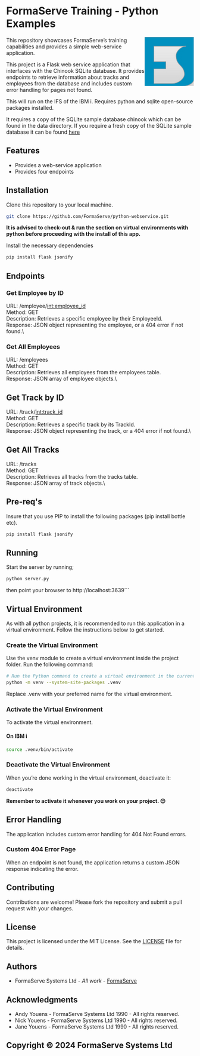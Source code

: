 # FormaServe Training - Python Examples

<img src="/static/images/Logo.png" align="right">

This repository showcases FormaServe’s training capabilities and provides a simple web-service application.

This project is a Flask web service application that interfaces with the Chinook SQLite database. It provides endpoints to retrieve information about tracks and employees from the database and includes custom error handling for pages not found.

This will run on the IFS of the IBM i.  Requires python and sqlite open-source packages installed.

It requires a copy of the SQLite sample database chinook which can be found in the data directory.  If you require a fresh copy of the SQLite sample database it can be found [here]([http://sqlite](https://www.sqlitetutorial.net/sqlite-sample-database/))

## Features

* Provides a web-service application
* Provides four endpoints

## Installation

Clone this repository to your local machine.

```bash
git clone https://github.com/FormaServe/python-webservice.git

```

**It is advised to check-out & run the section on virtual environments with python before proceeding with the install of this app.**

Install the necessary dependencies

```bash
pip install flask jsonify

```


## Endpoints

### Get Employee by ID

URL: /employee/<int:employee_id>\
Method: GET\
Description: Retrieves a specific employee by their EmployeeId.\
Response: JSON object representing the employee, or a 404 error if not found.\

### Get All Employees

URL: /employees\
Method: GET\
Description: Retrieves all employees from the employees table.\
Response: JSON array of employee objects.\

## Get Track by ID

URL: /track/<int:track_id>\
Method: GET\
Description: Retrieves a specific track by its TrackId.\
Response: JSON object representing the track, or a 404 error if not found.\

## Get All Tracks

URL: /tracks\
Method: GET\
Description: Retrieves all tracks from the tracks table.\
Response: JSON array of track objects.\

## Pre-req's

Insure that you use PIP to install the following packages (pip install bottle etc).

```bash
pip install flask jsonify

```

## Running

Start the server by running;

```bash
python server.py

```

then point your browser to http://localhost:3639```

## Virtual Environment

As with all python projects, it is recommended to run this application in a virtual environment.  Follow the instructions below to get started.

### Create the Virtual Environment

Use the venv module to create a virtual environment inside the project folder. Run the following command:

```bash
# Run the Python command to create a virtual environment in the current directory
python -m venv --system-site-packages .venv
```

Replace .venv with your preferred name for the virtual environment.

### Activate the Virtual Environment

To activate the virtual environment.

#### On IBM i

```bash
source .venv/bin/activate

```

### Deactivate the Virtual Environment

When you’re done working in the virtual environment, deactivate it:

```bash
deactivate

```

**Remember to activate it whenever you work on your project. 😊**

## Error Handling

The application includes custom error handling for 404 Not Found errors.

### Custom 404 Error Page

When an endpoint is not found, the application returns a custom JSON response indicating the error.

## Contributing

Contributions are welcome! Please fork the repository and submit a pull request with your changes.

## License

This project is licensed under the MIT License. See the [LICENSE](LICENSE) file for details.

## Authors

* FormaServe Systems Ltd - *All work* - [FormaServe](https://www.formaserve.co.uk)

## Acknowledgments

* Andy Youens - FormaServe Systems Ltd 1990 - All rights reserved.
* Nick Youens - FormaServe Systems Ltd 1990 - All rights reserved.
* Jane Youens - FormaServe Systems Ltd 1990 - All rights reserved.

## Copyright © 2024 FormaServe Systems Ltd
